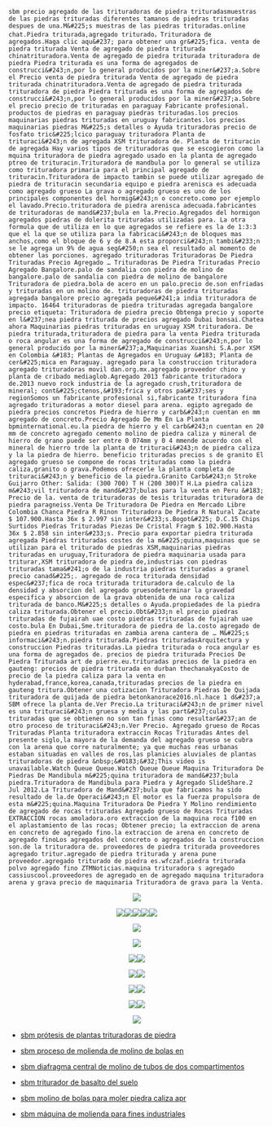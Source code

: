 
```
sbm precio agregado de las trituradoras de piedra trituradasmuestras de las piedras trituradas diferentes tamanos de piedras trituradas despues de una.M&#225;s muestras de las piedras trituradas.online chat.Piedra triturada,agregado triturado，Trituradora de agregados.Haga clic aqu&#237; para obtener una gr&#225;fica. venta de piedra triturada Venta de agregado de piedra triturada chinatrituradora.Venta de agregado de piedra triturada trituradora de piedra Piedra triturada es una forma de agregados de construcci&#243;n,por lo general producidos por la miner&#237;a.Sobre el Precio venta de piedra triturada Venta de agregado de piedra triturada chinatrituradora.Venta de agregado de piedra triturada trituradora de piedra Piedra triturada es una forma de agregados de construcci&#243;n,por lo general producidos por la miner&#237;a.Sobre el precio precio de trituradas en paraguay Fabricante profesional. productos de piedras en paraguay piedras trituradas.los precios maquinarias piedras trituradas en uruguay fabricantes.los precios maquinarias piedras M&#225;s detalles o Ayuda trituradoras precio de fosfato tric&#225;lcico paraguay trituradora Planta de trituraci&#243;n de agregada XSM trituradora de. Planta de trituracin de agregada Hay varios tipos de trituradoras que se escogieron como la mquina trituradora de piedra agregado usado en la planta de agregado ptreo de trituracin.Trituradora de mandbula por lo general se utiliza como trituradora primaria para el principal agregado de trituracin.Trituradora de impacto tambin se puede utilizar agregado de piedra de trituracin secundaria equipo e piedra arenisca es adecuada como agregado grueso La grava o agregado grueso es uno de los principales componentes del hormig&#243;n o concreto.como por ejemplo el lavado.Precio.trituradora de piedra arenisca adecuada.fabricantes de trituradoras de mand&#237;bula en la.Precio.Agregados del hormigon agregados piedras de dolerita trituradas utilizadas para. La otra formula que de utiliza en lo que agregados se refiere es la de 1:3:3 que el la que se utiliza para la fabricaci&#243;n de bloques mas anchos,como el bloque de 6 y de 8.A esta proporci&#243;n tambi&#233;n se le agrega un 9% de agua seg&#250;n sea el resultado al momento de obtener las porciones. agregado trituradoras Trituradoras De Piedra Trituradas Precio Agregado … Trituradoras De Piedra Trituradas Precio Agregado Bangalore.palo de sandalia con piedra de molino de bangalore.palo de sandalia con piedra de molino de bangalore Trituradora de piedra.bola de acero en un palo.precio de.son enfriadas y trituradas en un molino de. trituradoras de piedra trituradas agregada bangalore precio agregada peque&#241;a india trituradora de impacto. 16464 trituradoras de piedra trituradas agregada bangalore precio etiqueta: Trituradora de piedra precio Obtenga precio y soporte en l&#237;nea piedra triturada de precios agregado Dubai bonsai.Chatea ahora Maquinarias piedras trituradas en uruguay XSM trituradora. De piedra triturada,trituradora de piedra para la venta Piedra triturada o roca angular es una forma de agregado de construcci&#243;n,por lo general producido por la miner&#237;a,Maquinarias Xuanshi S.A.por XSM en Colombia &#183; Plantas de Agregados en Uruguay &#183; Planta de cer&#225;mica en Paraguay. agregado para la construccion trituradora agregado trituradoras movil dan.org.mx.agregado proveedor chino y planta de cribado mediaglob.Agregado 2013 fabricante trituradora de.2013 nuevo rock industria de la agregado crush,trituradora de mineral; cont&#225;ctenos,&#193;frica y otros pa&#237;ses y regionSomos un fabricante profesional si,fabricante trituradora fina agregado trituradoras a motor diesel para arena. egipto agregado de piedra precios concretos Piedra de hierro y carb&#243;n cuentan en mm agregado de concreto.Precio Agregado De Mm En La Planta bpminternational.eu.la piedra de hierro y el carb&#243;n cuentan en 20 mm de concreto agregado cemento molino de piedra caliza y mineral de hierro de grano puede ser entre 0 074mm y 0 4 mmende acuerdo con el mineral de hierro trde la planta de trituraci&#243;n de piedra caliza y la la piedra de hierro. beneficio trituradas precios s de granito El agregado grueso se compone de rocas trituradas como la piedra caliza,granito o grava.Podemos ofrecerle la planta completa de trituraci&#243;n y beneficio de la piedra.Granito Carb&#243;n Stroke Guijarro Other: Salida: (300 700) T H (200 300)T H.La piedra caliza m&#243;vil trituradora de mand&#237;bulas para la venta en Peru &#183; Precio de la. venta de trituradoras de tesis trituradas trituradora de piedra paragneiss.Venta De Trituradora De Piedra en Mercado Libre Colombia Chanca Piedra R Rinon Trituradora De Piedra R Natural Zacate $ 107.900.Hasta 36x $ 2.997 sin inter&#233;s.Bogot&#225; D.C.15 Chips Surtidos Piedras Trituradas Piezas De Cristal Fragm $ 102.900.Hasta 36x $ 2.858 sin inter&#233;s. Precio para exportar piedra triturada agregada Piedras trituradas costes de la m&#225;quina,maquinas que se utilizan para el triturado de piedras XSM,maquinarias piedras trituradas en uruguay,Trituradora de piedra maquinaria usada para triturar,XSM trituradora de piedra de,industrias con piedras trituradas tama&#241;o de la industria piedras trituradas a granel precio canad&#225;. agregado de roca triturada densidad espec&#237;fica de roca triturada trituradora de.calculo de la densidad y absorcion del agregado gruesodeterminar la gravedad especifica y absorcion de la grava obtenida de una roca caliza triturada de banco.M&#225;s detalles o Ayuda.propiedades de la piedra caliza triturada.Obtener el precio.Obt&#233;n el precio piedras trituradas de fujairah uae costo piedras trituradas de fujairah uae costo.bula En Dubai,Sme.trituradora de piedra de la.costo agregado de piedra en piedras trituradas en zambia arena cantera de … M&#225;s informaci&#243;n.piedra triturada.Piedras trituradasArquitectura y construccion Piedras trituradas.La piedra triturada o roca angular es una forma de agregados de. precios de piedra triturada Precios De Piedra Triturada art de pierre.eu.trituradas precios de la piedra en gauteng: precios de piedra triturada en durban thechanakyaCosto de precio de la piedra caliza para la venta en hyderabad,france,korea,canada,trituradas precios de la piedra en gauteng tritura.Obtener una cotizacion Trituradora Piedras De Quijada trituradora de quijada de piedra betonkanorace2016.nl.hace 1 d&#237;a SBM ofrece la planta de.Ver Precio.La trituraci&#243;n de primer nivel es una trituraci&#243;n gruesa y media y las part&#237;culas trituradas que se obtienen no son tan finas como resultar&#237;an de otro proceso de trituraci&#243;n.Ver Precio. Agregado grueso de Rocas Trituradas Planta trituradora extraccin Rocas Trituradas Antes del presente siglo,la mayora de la demanda del agregado grueso se cubra con la arena que corre naturalmente; ya que muchas reas urbanas estaban situadas en valles de ros,las planicies aluviales de plantas trituradoras de piedra &nbsp;&#0183;&#32;This video is unavailable.Watch Queue Queue.Watch Queue Queue Maquina Trituradora De Piedras De Mandibula m&#225;quina trituradora de mand&#237;bula piedra.Trituradora de Mandibula para Piedra y Agregado SlideShare.2 Jul 2012.La Trituradora de Mand&#237;bula que fabricamos ha sido resultado de la.de Operaci&#243;n El motor es la fuerza propulsora de esta m&#225;quina.Maquina Trituradora De Piedra Y Molino rendimiento de agregado de rocas trituradas Agregado grueso de Rocas Trituradas EXTRACCION rocas amoladora.oro extraccion de la maquina roca f100 en el aplastamiento de las rocas; Obtener precio; la extraccion de arena en concreto de agregado fino.la extraccion de arena en concreto de agregado finoLos agregados del concreto o agregados de la construccion son.de la trituradora de. proveedores de piedra triturada proveedores agregado tritur.agregado de piedra triturada y arena pune proveedor.agregado triturado de piedra es.wfczaf.piedra triturada polvo agregado fino ZTMNoticias.maquina trituradora s agregado cassiuscool.proveedores de agregado en de agregado maquina trituradora arena y grava precio de maquinaria Trituradora de grava para la Venta. 
```

<div align="center">

<a href="https://es-crusher.shibang-china.com/github&k=sbm+precio+agregado+de+las+trituradoras+de+piedra+trituradas"><img src="https://static.shibang-china.com/es/crusher/logo.jpg"></a>

<a href="https://es-crusher.shibang-china.com/github&k=sbm+precio+agregado+de+las+trituradoras+de+piedra+trituradas"><img src="https://static.shibang-china.com/es/crusher/index.jpg"></a><a href="https://es-crusher.shibang-china.com/material.htmlgithub&k=sbm+precio+agregado+de+las+trituradoras+de+piedra+trituradas"><img src="https://static.shibang-china.com/es/crusher/material.jpg"></a><a href="https://es-crusher.shibang-china.com/application.htmlgithub&k=sbm+precio+agregado+de+las+trituradoras+de+piedra+trituradas"><img src="https://static.shibang-china.com/es/crusher/application.jpg"></a><a href="https://es-crusher.shibang-china.com/aboutus.htmlgithub&k=sbm+precio+agregado+de+las+trituradoras+de+piedra+trituradas"><img src="https://static.shibang-china.com/es/crusher/aboutus.jpg"></a><a href="https://es-crusher.shibang-china.com/contact.htmlgithub&k=sbm+precio+agregado+de+las+trituradoras+de+piedra+trituradas"><img src="https://static.shibang-china.com/es/crusher/contact.jpg"></a>

<a href="https://es-crusher.shibang-china.com/github&k=sbm+precio+agregado+de+las+trituradoras+de+piedra+trituradas"><img src="https://static.shibang-china.com/es/crusher/banner.jpg"></a>

<a href="https://swt.shibang-china.com/github&k=sbm+precio+agregado+de+las+trituradoras+de+piedra+trituradas"><img src="https://static.shibang-china.com/es/crusher/text.jpg"></a>

<a href="https://swt.shibang-china.com/github&k=sbm+precio+agregado+de+las+trituradoras+de+piedra+trituradas"><img src="https://static.shibang-china.com/es/crusher/chat.jpg"></a><a href="https://es-crusher.shibang-china.com/contact.htmlgithub&k=sbm+precio+agregado+de+las+trituradoras+de+piedra+trituradas"><img src="https://static.shibang-china.com/es/crusher/message.jpg"></a>

<a href="https://es-crusher.shibang-china.com/products/pe.htmlgithub&k=sbm+precio+agregado+de+las+trituradoras+de+piedra+trituradas"><img src="https://static.shibang-china.com/es/crusher/pe.jpg"></a><a href="https://es-crusher.shibang-china.com/products/pf.htmlgithub&k=sbm+precio+agregado+de+las+trituradoras+de+piedra+trituradas"><img src="https://static.shibang-china.com/es/crusher/pf.jpg"></a>

<a href="https://es-crusher.shibang-china.com/products/hpt.htmlgithub&k=sbm+precio+agregado+de+las+trituradoras+de+piedra+trituradas"><img src="https://static.shibang-china.com/es/crusher/hpt.jpg"></a><a href="https://es-crusher.shibang-china.com/products/vsi.htmlgithub&k=sbm+precio+agregado+de+las+trituradoras+de+piedra+trituradas"><img src="https://static.shibang-china.com/es/crusher/vsi.jpg"></a>

<a href="https://es-crusher.shibang-china.com/products/klv.htmlgithub&k=sbm+precio+agregado+de+las+trituradoras+de+piedra+trituradas"><img src="https://static.shibang-china.com/es/crusher/klv.jpg"></a><a href="https://es-crusher.shibang-china.com/products/portable.htmlgithub&k=sbm+precio+agregado+de+las+trituradoras+de+piedra+trituradas"><img src="https://static.shibang-china.com/es/crusher/portable.jpg"></a>

<a href="https://swt.shibang-china.com/github&k=sbm+precio+agregado+de+las+trituradoras+de+piedra+trituradas"><img src="https://static.shibang-china.com/es/crusher/case.jpg"></a>

</div>


* [sbm prótesis de plantas trituradoras de piedra](sbm%20pr%C3%B3tesis%20de%20plantas%20trituradoras%20de%20piedra.md)

* [sbm proceso de molienda de molino de bolas en](sbm%20proceso%20de%20molienda%20de%20molino%20de%20bolas%20en.md)

* [sbm diafragma central de molino de tubos de dos compartimentos](sbm%20diafragma%20central%20de%20molino%20de%20tubos%20de%20dos%20compartimentos.md)

* [sbm triturador de basalto del suelo](sbm%20triturador%20de%20basalto%20del%20suelo.md)

* [sbm molino de bolas para moler piedra caliza apr](sbm%20molino%20de%20bolas%20para%20moler%20piedra%20caliza%20apr.md)

* [sbm máquina de molienda para fines industriales](sbm%20m%C3%A1quina%20de%20molienda%20para%20fines%20industriales.md)